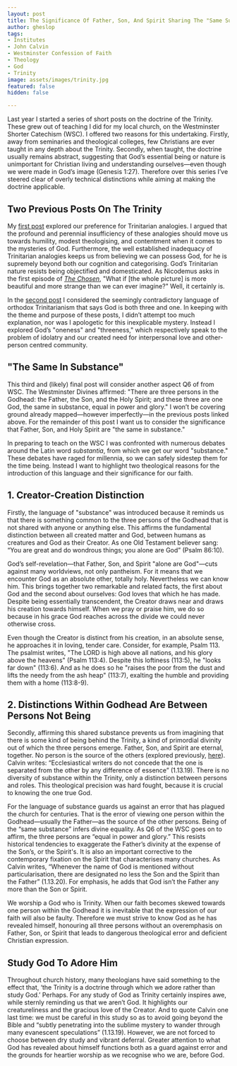 ```yaml
---
layout: post
title: The Significance Of Father, Son, And Spirit Sharing The "Same Substance"
author: gheslop
tags:
- Institutes
- John Calvin
- Westminster Confession of Faith
- Theology
- God
- Trinity
image: assets/images/trinity.jpg
featured: false
hidden: false

---
```

Last year I started a series of short posts on the doctrine of the Trinity. These grew out of teaching I did for my local church, on the Westminster Shorter Catechism (WSC). I offered two reasons for this undertaking. Firstly, away from seminaries and theological colleges, few Christians are ever taught in any depth about the Trinity. Secondly, when taught, the doctrine usually remains abstract, suggesting that God’s essential being or nature is unimportant for Christian living and understanding ourselves—even though we were made in God’s image (Genesis 1:27). Therefore over this series I’ve steered clear of overly technical distinctions while aiming at making the doctrine applicable.

## Two Previous Posts On The Trinity

My [first post](https://rekindle.co.za/content/2021-11-09-trinitarian-analogies "Trinitarian Analogies") explored our preference for Trinitarian analogies. I argued that the profound and perennial insufficiency of these analogies should move us towards humility, modest theologising, and contentment when it comes to the mysteries of God. Furthermore, the well established inadequacy of Trinitarian analogies keeps us from believing we can possess God, for he is supremely beyond both our cognition and categorising. God’s Trinitarian nature resists being objectified and domesticated. As Nicodemus asks in the first episode of [_The Chosen_](https://www.youtube.com/c/TheChosenSeries "The Chosen on YouTube"), "What if \[the whole picture\] is more beautiful and more strange than we can ever imagine?" Well, it certainly is.

In the [second post](https://rekindle.co.za/content/2021-12-02-trinity "Threeness and Oneness of God") I considered the seemingly contradictory language of orthodox Trinitarianism that says God is both three and one. In keeping with the theme and purpose of these posts, I didn’t attempt too much explanation, nor was I apologetic for this inexplicable mystery. Instead I explored God’s "oneness" and "threeness," which respectively speak to the problem of idolatry and our created need for interpersonal love and other-person centred community.

## "The Same In Substance"

This third and (likely) final post will consider another aspect Q6 of from WSC. The Westminster Divines affirmed: "There are three persons in the Godhead: the Father, the Son, and the Holy Spirit; and these three are one God, the same in substance, equal in power and glory." I won’t be covering ground already mapped—however imperfectly—in the previous posts linked above. For the remainder of this post I want us to consider the significance that Father, Son, and Holy Spirit are "the same in substance."

In preparing to teach on the WSC I was confronted with numerous debates around the Latin word _substantia_, from which we get our word "substance." These debates have raged for millennia, so we can safely sidestep them for the time being. Instead I want to highlight two theological reasons for the introduction of this language and their significance for our faith.

## 1. Creator-Creation Distinction

Firstly, the language of "substance" was introduced because it reminds us that there is something common to the three persons of the Godhead that is not shared with anyone or anything else. This affirms the fundamental distinction between all created matter and God, between humans as creatures and God as their Creator. As one Old Testament believer sang: “You are great and do wondrous things; you alone are God” (Psalm 86:10).

God’s self-revelation—that Father, Son, and Spirit "alone are God"—cuts against many worldviews, not only pantheism. For it means that we encounter God as an absolute other, totally holy. Nevertheless we can know him. This brings together two remarkable and related facts, the first about God and the second about ourselves: God loves that which he has made. Despite being essentially transcendent, the Creator draws near and draws his creation towards himself. When we pray or praise him, we do so because in his grace God reaches across the divide we could never otherwise cross.

Even though the Creator is distinct from his creation, in an absolute sense, he approaches it in loving, tender care. Consider, for example, Psalm 113. The psalmist writes, "The LORD is high above all nations, and his glory above the heavens" (Psalm 113:4). Despite this loftiness (113:5), he "looks far down" (113:6). And as he does so he "raises the poor from the dust and lifts the needy from the ash heap" (113:7), exalting the humble and providing them with a home (113:8-9).

## 2. Distinctions Within Godhead Are Between Persons Not Being

Secondly, affirming this shared substance prevents us from imagining that there is some kind of being behind the Trinity, a kind of primordial divinity out of which the three persons emerge. Father, Son, and Spirit are eternal, together. No person is the source of the others (explored previously, [here](https://rekindle.co.za/content/the-agency-of-definitive-sanctification-father-son-and-holy-spirit/ "Father as Monarch within Trinity")). Calvin writes: “Ecclesiastical writers do not concede that the one is separated from the other by any difference of essence” (1.13.19). There is no diversity of substance within the Trinity, only a distinction between persons and roles. This theological precision was hard fought, because it is crucial to knowing the one true God.

For the language of substance guards us against an error that has plagued the church for centuries. That is the error of viewing one person within the Godhead—usually the Father—as the source of the other persons. Being of the “same substance” infers divine equality. As Q6 of the WSC goes on to affirm, the three persons are “equal in power and glory.” This resists historical tendencies to exaggerate the Father’s divinity at the expense of the Son’s, or the Spirit's. It is also an important corrective to the contemporary fixation on the Spirit that characterises many churches. As Calvin writes, “Whenever the name of God is mentioned without particularisation, there are designated no less the Son and the Spirit than the Father” (1.13.20). For emphasis, he adds that God isn’t the Father any more than the Son or Spirit.

We worship a God who is Trinity. When our faith becomes skewed towards one person within the Godhead it is inevitable that the expression of our faith will also be faulty. Therefore we must strive to know God as he has revealed himself, honouring all three persons without an overemphasis on Father, Son, or Spirit that leads to dangerous theological error and deficient Christian expression.

## Study God To Adore Him

Throughout church history, many theologians have said something to the effect that, ‘the Trinity is a doctrine through which we adore rather than study God.’ Perhaps. For any study of God as Trinity certainly inspires awe, while sternly reminding us that we aren’t God. It highlights our creatureliness and the gracious love of the Creator. And to quote Calvin one last time: we must be careful in this study so as to avoid going beyond the Bible and “subtly penetrating into the sublime mystery to wander through many evanescent speculations” (1.13.19). However, we are not forced to choose between dry study and vibrant deferral. Greater attention to what God has revealed about himself functions both as a guard against error and the grounds for heartier worship as we recognise who we are, before God.